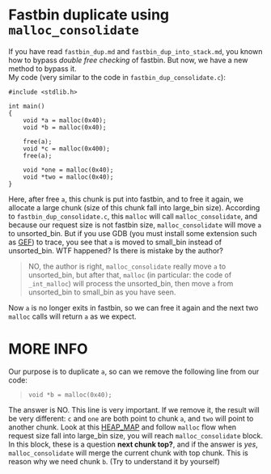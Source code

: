 # Fastbin duplicate using `malloc_consolidate`
If you have read `fastbin_dup.md` and `fastbin_dup_into_stack.md`, you known how to bypass *double free checking* of fastbin. But now, we have a new method to bypass it.  
My code (very similar to the code in `fastbin_dup_consolidate.c`):
```
#include <stdlib.h>

int main()
{
    void *a = malloc(0x40);
    void *b = malloc(0x40);

    free(a);
    void *c = malloc(0x400);
    free(a);

    void *one = malloc(0x40);
    void *two = malloc(0x40);
}
```
Here, after free `a`, this chunk is put into fastbin, and to free it again, we allocate a large chunk (size of this chunk fall into large_bin size). According to `fastbin_dup_consolidate.c`, this `malloc` will call `malloc_consolidate`, and because our request size is not fastbin size, `malloc_consolidate` will move `a` to unsorted_bin. But if you use GDB (you must install some extension such as [GEF](https://github.com/hugsy/gef)) to trace, you see that `a` is moved to small_bin instead of unsorted_bin. WTF happened? Is there is mistake by the author?  
> NO, the author is right, `malloc_consolidate` really move `a` to unsorted_bin, but after that, `malloc` (in particular: the code of `_int_malloc`) will process the unsorted_bin, then move `a` from unsorted_bin to small_bin as you have seen.

Now `a` is no longer exits in fastbin, so we can free it again and the next two `malloc` calls will return `a` as we expect.

# MORE INFO
Our purpose is to duplicate `a`, so can we remove the following line from our code:
> `void *b = malloc(0x40);`

The answer is NO. This line is very important. If we remove it, the result will be very different: `c` and `one` are both point to chunk `a`, and `two` will point to another chunk. Look at this [HEAP_MAP](https://raw.githubusercontent.com/cloudburst/libheap/master/heap.png) and follow `malloc` flow when request size fall into large_bin size, you will reach `malloc_consolidate` block. In this block, these is a question **next chunk top?**, and if the answer is *yes*, `malloc_consolidate` will merge the current chunk with top chunk. This is reason why we need chunk `b`. (Try to understand it by yourself)
